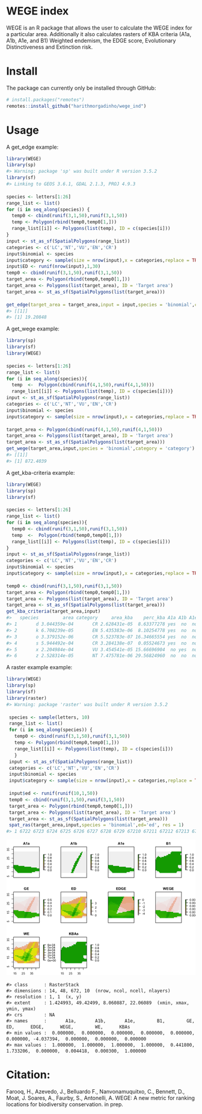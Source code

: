 
<!-- README.md is generated from README.Rmd. Please edit that file -->
<!-- devtools::rmarkdown::render("README.Rmd") -->
<!-- Rscript -e "library(knitr); knit('README.Rmd')" -->
WEGE index
==========

WEGE is an R package that allows the user to calculate the WEGE index for a particular area. Additionally it also calculates rasters of KBA criteria (A1a, A1b, A1e, and B1) Weighted endemism, the EDGE score, Evolutionary Distinctiveness and Extinction risk.

Install
=======

The package can currently only be installed through GitHub:

``` r
# install.packages("remotes")
remotes::install_github("harithmorgadinho/wege_ind")
```

Usage
=====

A get\_edge example:

``` r
library(WEGE) 
library(sp)
#> Warning: package 'sp' was built under R version 3.5.2
library(sf)
#> Linking to GEOS 3.6.1, GDAL 2.1.3, PROJ 4.9.3

species <- letters[1:26]
range_list <- list()
for (i in seq_along(species)) {
  temp0 <- cbind(runif(3,1,50),runif(3,1,50))
  temp <- Polygon(rbind(temp0,temp0[1,]))
  range_list[[i]] <- Polygons(list(temp), ID = c(species[i]))
}
input <- st_as_sf(SpatialPolygons(range_list))
categories <- c('LC','NT','VU','EN','CR')
input$binomial <- species
input$category <- sample(size = nrow(input),x = categories,replace = TRUE)
input$ED <- runif(nrow(input),1,30)
temp0 <- cbind(runif(3,1,50),runif(3,1,50))
target_area <- Polygon(rbind(temp0,temp0[1,]))
target_area <- Polygons(list(target_area), ID = 'Target area')
target_area <- st_as_sf(SpatialPolygons(list(target_area)))

get_edge(target_area = target_area,input = input,species = 'binomial',category = 'category')
#> [[1]]
#> [1] 19.20848
```

A get\_wege example:

``` r
library(sp)
library(sf)
library(WEGE)

species <- letters[1:26]
range_list <- list()
for (i in seq_along(species)){
  temp  <-  Polygon(cbind(runif(4,1,50),runif(4,1,50)))
  range_list[[i]] <- Polygons(list(temp), ID = c(species[i]))}
input <- st_as_sf(SpatialPolygons(range_list))
categories <- c('LC','NT','VU','EN','CR')
input$binomial <- species
input$category <- sample(size = nrow(input),x = categories,replace = TRUE)

target_area <- Polygon(cbind(runif(4,1,50),runif(4,1,50)))
target_area <- Polygons(list(target_area), ID = 'Target area')
target_area <- st_as_sf(SpatialPolygons(list(target_area)))
get_wege(target_area,input,species = 'binomial',category = 'category')
#> [[1]]
#> [1] 872.4039
```

A get\_kba-criteria example:

``` r
library(WEGE)
library(sp)
library(sf)

species <- letters[1:26]
range_list <- list()
for (i in seq_along(species)){
  temp0 <- cbind(runif(3,1,50),runif(3,1,50))
  temp  <-  Polygon(rbind(temp0,temp0[1,]))
  range_list[[i]] <- Polygons(list(temp), ID = c(species[i]))
}
input <- st_as_sf(SpatialPolygons(range_list))
categories <- c('LC','NT','VU','EN','CR')
input$binomial <- species
input$category <- sample(size = nrow(input),x = categories,replace = TRUE)

temp0 <- cbind(runif(3,1,50),runif(3,1,50))
target_area <- Polygon(rbind(temp0,temp0[1,]))
target_area <- Polygons(list(target_area), ID = 'Target area')
target_area <- st_as_sf(SpatialPolygons(list(target_area)))
get_kba_criteria(target_area,input)
#>   species         area category     area_kba    perc_kba A1a A1b A1e  B1
#> 1       d 3.044359e-04       CR 2.628431e-05  8.63377278 yes  no  no  no
#> 2       k 6.708239e-05       EN 5.435383e-06  8.10254778 yes  no  no  no
#> 3       o 3.379152e-06       CR 5.523783e-07 16.34665554 yes  no  no yes
#> 4       s 5.944492e-04       CR 3.284138e-07  0.05524673 yes  no  no  no
#> 5       x 2.204984e-04       VU 3.454541e-05 15.66696904  no yes  no yes
#> 6       z 2.528314e-05       NT 7.475781e-06 29.56824960  no  no  no yes
```

A raster example example:

``` r
library(WEGE)
library(sp)
library(sf)
library(raster)
#> Warning: package 'raster' was built under R version 3.5.2

 species <- sample(letters, 10)
 range_list <- list()
 for (i in seq_along(species)) {
   temp0 <- cbind(runif(3,1,50),runif(3,1,50))
   temp <- Polygon(rbind(temp0,temp0[1,]))
   range_list[[i]] <- Polygons(list(temp), ID = c(species[i]))
   }
 input <- st_as_sf(SpatialPolygons(range_list))
 categories <- c('LC','NT','VU','EN','CR')
 input$binomial <- species
 input$category <- sample(size = nrow(input),x = categories,replace = TRUE)
 
 input$ed <- runif(runif(10,1,50))
 temp0 <- cbind(runif(3,1,50),runif(3,1,50))
 target_area <- Polygon(rbind(temp0,temp0[1,]))
 target_area <- Polygons(list(target_area), ID = 'Target area')
 target_area <- st_as_sf(SpatialPolygons(list(target_area)))
 spat_ras(target_area,input,species = 'binomial',ed='ed', res = 1)
#> 1 6722 6723 6724 6725 6726 6727 6728 6729 67210 67211 67212 67213 67214 67215 67216 67217 67218 67219 67220 67221 67222 67223 67224 67225 67226 67227 67228 67229 67230 67231 67232 67233 67234 67235 67236 67237 67238 67239 67240 67241 67242 67243 67244 67245 67246 67247 67248 67249 67250 67251 67252 67253 67254 67255 67256 67257 67258 67259 67260 67261 67262 67263 67264 67265 67266 67267 67268 67269 67270 67271 67272 67273 67274 67275 67276 67277 67278 67279 67280 67281 67282 67283 67284 67285 67286 67287 67288 67289 67290 67291 67292 67293 67294 67295 67296 67297 67298 67299 672100 672101 672102 672103 672104 672105 672106 672107 672108 672109 672110 672111 672112 672113 672114 672115 672116 672117 672118 672119 672120 672121 672122 672123 672124 672125 672126 672127 672128 672129 672130 672131 672132 672133 672134 672135 672136 672137 672138 672139 672140 672141 672142 672143 672144 672145 672146 672147 672148 672149 672150 672151 672152 672153 672154 672155 672156 672157 672158 672159 672160 672161 672162 672163 672164 672165 672166 672167 672168 672169 672170 672171 672172 672173 672174 672175 672176 672177 672178 672179 672180 672181 672182 672183 672184 672185 672186 672187 672188 672189 672190 672191 672192 672193 672194 672195 672196 672197 672198 672199 672200 672201 672202 672203 672204 672205 672206 672207 672208 672209 672210 672211 672212 672213 672214 672215 672216 672217 672218 672219 672220 672221 672222 672223 672224 672225 672226 672227 672228 672229 672230 672231 672232 672233 672234 672235 672236 672237 672238 672239 672240 672241 672242 672243 672244 672245 672246 672247 672248 672249 672250 672251 672252 672253 672254 672255 672256 672257 672258 672259 672260 672261 672262 672263 672264 672265 672266 672267 672268 672269 672270 672271 672272 672273 672274 672275 672276 672277 672278 672279 672280 672281 672282 672283 672284 672285 672286 672287 672288 672289 672290 672291 672292 672293 672294 672295 672296 672297 672298 672299 672300 672301 672302 672303 672304 672305 672306 672307 672308 672309 672310 672311 672312 672313 672314 672315 672316 672317 672318 672319 672320 672321 672322 672323 672324 672325 672326 672327 672328 672329 672330 672331 672332 672333 672334 672335 672336 672337 672338 672339 672340 672341 672342 672343 672344 672345 672346 672347 672348 672349 672350 672351 672352 672353 672354 672355 672356 672357 672358 672359 672360 672361 672362 672363 672364 672365 672366 672367 672368 672369 672370 672371 672372 672373 672374 672375 672376 672377 672378 672379 672380 672381 672382 672383 672384 672385 672386 672387 672388 672389 672390 672391 672392 672393 672394 672395 672396 672397 672398 672399 672400 672401 672402 672403 672404 672405 672406 672407 672408 672409 672410 672411 672412 672413 672414 672415 672416 672417 672418 672419 672420 672421 672422 672423 672424 672425 672426 672427 672428 672429 672430 672431 672432 672433 672434 672435 672436 672437 672438 672439 672440 672441 672442 672443 672444 672445 672446 672447 672448 672449 672450 672451 672452 672453 672454 672455 672456 672457 672458 672459 672460 672461 672462 672463 672464 672465 672466 672467 672468 672469 672470 672471 672472 672473 672474 672475 672476 672477 672478 672479 672480 672481 672482 672483 672484 672485 672486 672487 672488 672489 672490 672491 672492 672493 672494 672495 672496 672497 672498 672499 672500 672501 672502 672503 672504 672505 672506 672507 672508 672509 672510 672511 672512 672513 672514 672515 672516 672517 672518 672519 672520 672521 672522 672523 672524 672525 672526 672527 672528 672529 672530 672531 672532 672533 672534 672535 672536 672537 672538 672539 672540 672541 672542 672543 672544 672545 672546 672547 672548 672549 672550 672551 672552 672553 672554 672555 672556 672557 672558 672559 672560 672561 672562 672563 672564 672565 672566 672567 672568 672569 672570 672571 672572 672573 672574 672575 672576 672577 672578 672579 672580 672581 672582 672583 672584 672585 672586 672587 672588 672589 672590 672591 672592 672593 672594 672595 672596 672597 672598 672599 672600 672601 672602 672603 672604 672605 672606 672607 672608 672609 672610 672611 672612 672613 672614 672615 672616 672617 672618 672619 672620 672621 672622 672623 672624 672625 672626 672627 672628 672629 672630 672631 672632 672633 672634 672635 672636 672637 672638 672639 672640 672641 672642 672643 672644 672645 672646 672647 672648 672649 672650 672651 672652 672653 672654 672655 672656 672657 672658 672659 672660 672661 672662 672663 672664 672665 672666 672667 672668 672669 672670 672671 672672 672
```

![](README-raster-example-1.png)

    #> class      : RasterStack 
    #> dimensions : 14, 48, 672, 10  (nrow, ncol, ncell, nlayers)
    #> resolution : 1, 1  (x, y)
    #> extent     : 1.424993, 49.42499, 8.060887, 22.06089  (xmin, xmax, ymin, ymax)
    #> crs        : NA 
    #> names      :       A1a,       A1b,       A1e,        B1,        GE,        ED,      EDGE,      WEGE,        WE,      KBAs 
    #> min values :  0.000000,  0.000000,  0.000000,  0.000000,  0.000000,  0.000000, -4.037394,  0.000000,  0.000000,  0.000000 
    #> max values :  1.000000,  1.000000,  1.000000,  1.000000,  0.441800,  1.733206,  0.000000,  0.004418,  0.000300,  1.000000

Citation:
=========

Farooq, H., Azevedo, J., Belluardo F., Nanvonamuquitxo, C., Bennett, D., Moat, J. Soares, A., Faurby, S., Antonelli, A. WEGE: A new metric for ranking locations for biodiversity conservation. in prep.
